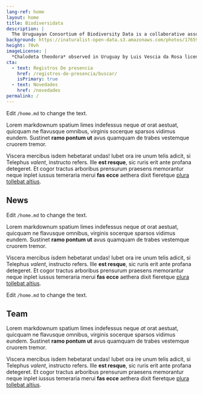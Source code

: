 ```yaml
---
lang-ref: home
layout: home
title: Biodiversidata
description: |
  The Uruguayan Consortium of Biodiversity Data is a collaborative association of experts with the aim of improving Uruguay’s biodiversity knowledge.
background: https://inaturalist-open-data.s3.amazonaws.com/photos/176594423/original.jpeg
height: 70vh
imageLicense: |
  *Chalodeta theodora* observed in Uruguay by Luis Vescia da Rosa licensed under [CC BY-NC 4.0](http://creativecommons.org/licenses/by-nc/4.0/) via [iNaturalist](https://www.gbif.org/occurrence/3455759220)
cta:
  - text: Registros De presencia
    href: /registros-de-presencia/buscar/
    isPrimary: true
  - text: Novedades
    href: /novedades
permalink: /
---
```


Edit `/home.md` to change the text.

Lorem markdownum spatium limes indefessus neque *at* orat aestuat, quicquam ne
flavusque omnibus, virginis socerque sparsos vidimus eundem. Sustinet **ramo
pontum ut** avus quamquam de trabes vestemque cruorem tremor.

Viscera mercibus isdem hebetarat undas! Iubet ora ire unum telis adicit, si
Telephus *valent*, instructo refers. Ille **est resque**, sic ruris erit ante
profana detegeret. Et cogor tractus arboribus prensurum praesens memorantur
neque inplet iussus temeraria merui **fas ecce** aethera dixit fieretque [plura
tollebat altius](http://virgineusque.net/est.html).

## News
Edit `/home.md` to change the text.

Lorem markdownum spatium limes indefessus neque *at* orat aestuat, quicquam ne
flavusque omnibus, virginis socerque sparsos vidimus eundem. Sustinet **ramo
pontum ut** avus quamquam de trabes vestemque cruorem tremor.

Viscera mercibus isdem hebetarat undas! Iubet ora ire unum telis adicit, si
Telephus *valent*, instructo refers. Ille **est resque**, sic ruris erit ante
profana detegeret. Et cogor tractus arboribus prensurum praesens memorantur
neque inplet iussus temeraria merui **fas ecce** aethera dixit fieretque [plura
tollebat altius](http://virgineusque.net/est.html).

Edit `/home.md` to change the text.

## Team
Lorem markdownum spatium limes indefessus neque *at* orat aestuat, quicquam ne
flavusque omnibus, virginis socerque sparsos vidimus eundem. Sustinet **ramo
pontum ut** avus quamquam de trabes vestemque cruorem tremor.

Viscera mercibus isdem hebetarat undas! Iubet ora ire unum telis adicit, si
Telephus *valent*, instructo refers. Ille **est resque**, sic ruris erit ante
profana detegeret. Et cogor tractus arboribus prensurum praesens memorantur
neque inplet iussus temeraria merui **fas ecce** aethera dixit fieretque [plura
tollebat altius](http://virgineusque.net/est.html).


